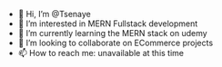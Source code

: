 - 👋 Hi, I’m @Tsenaye
- 👀 I’m interested in MERN Fullstack development
- 🌱 I’m currently learning the MERN stack on udemy
- 💞️ I’m looking to collaborate on ECommerce projects
- 📫 How to reach me: unavailable at this time

<!---
Tsenaye/Tsenaye is a ✨ special ✨ repository because its `README.md` (this file) appears on your GitHub profile.
You can click the Preview link to take a look at your changes.
--->

